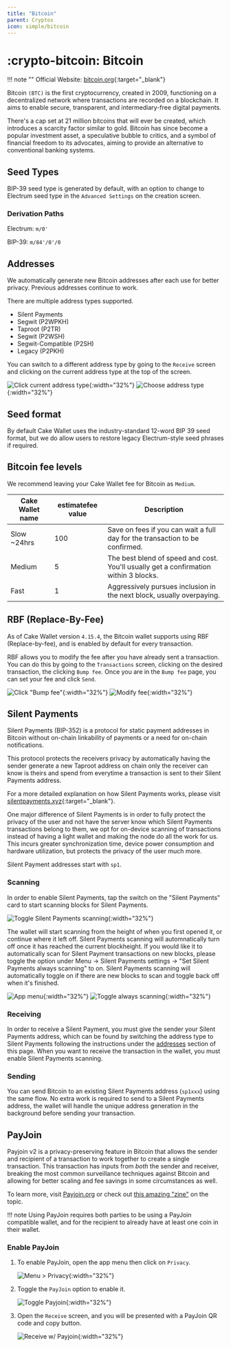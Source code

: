 ```yaml
---
title: "Bitcoin"
parent: Cryptos
icon: simple/bitcoin
---
```


# :crypto-bitcoin: Bitcoin

!!! note ""
    Official Website: [bitcoin.org](https://bitcoin.org/){:target="_blank"}

Bitcoin `(BTC)` is the first cryptocurrency, created in 2009, functioning on a decentralized network where transactions are recorded on a blockchain. It aims to enable secure, transparent, and intermediary-free digital payments.

There's a cap set at 21 million bitcoins that will ever be created, which introduces a scarcity factor similar to gold. Bitcoin has since become a popular investment asset, a speculative bubble to critics, and a symbol of financial freedom to its advocates, aiming to provide an alternative to conventional banking systems.

## Seed Types

BIP-39 seed type is generated by default, with an option to change to Electrum seed type in the `Advanced Settings` on the creation screen.

### Derivation Paths

Electrum: `m/0'`

BIP-39: `m/84'/0'/0`

## Addresses

We automatically generate new Bitcoin addresses after each use for better privacy. Previous addresses continue to work.

There are multiple address types supported.

* Silent Payments
* Segwit (P2WPKH)
* Taproot (P2TR)
* Segwit (P2WSH)
* Segwit-Compatible (P2SH)
* Legacy (P2PKH)

You can switch to a different address type by going to the `Receive` screen and clicking on the current address type at the top of the screen.

![Click current address type](./bitcoin/receive.png){:width="32%"}
![Choose address type](./bitcoin/addresstypes.png){:width="32%"}

## Seed format

By default Cake Wallet uses the industry-standard 12-word BIP 39 seed format, but we do allow users to restore legacy Electrum-style seed phrases if required.

## Bitcoin fee levels

We recommend leaving your Cake Wallet fee for Bitcoin as `Medium`.

| Cake Wallet name | estimatefee value | Description |
| --- | --- | --- |
| Slow ~24hrs | 100 | Save on fees if you can wait a full day for the transaction to be confirmed. |
| Medium | 5 | The best blend of speed and cost. You'll usually get a confirmation within 3 blocks. |
| Fast | 1 | Aggressively pursues inclusion in the next block, usually overpaying. |

## RBF (Replace-By-Fee)

As of Cake Wallet version `4.15.4`, the Bitcoin wallet supports using RBF (Replace-by-fee), and is enabled by default for every transaction.

RBF allows you to modify the fee after you have already sent a transaction. You can do this by going to the `Transactions` screen, clicking on the desired transaction, the clicking `Bump fee`. Once you are in the `Bump fee` page, you can set your fee and click `Send`.

![Click "Bump fee"](./bitcoin/rbf.png){:width="32%"}
![Modify fee](./bitcoin/rbf2.png){:width="32%"}

## Silent Payments

Silent Payments (BIP-352) is a protocol for static payment addresses in Bitcoin without on-chain linkability of payments or a need for on-chain notifications.

This protocol protects the receivers privacy by automatically having the sender generate a new Taproot address on chain only the receiver can know is theirs and spend from everytime a transaction is sent to their Silent Payments address.

For a more detailed explanation on how Silent Payments works, please visit [silentpayments.xyz](https://silentpayments.xyz/){:target="_blank"}.

One major difference of Silent Payments is in order to fully protect the privacy of the user and not have the server know which Silent Payments transactions belong to them, we opt for on-device scanning of transactions instead of having a light wallet and making the node do all the work for us. This incurs greater synchronization time, device power consumption and hardware utilization, but protects the privacy of the user much more.

Silent Payment addresses start with `sp1`.

### Scanning

In order to enable Silent Payments, tap the switch on the "Silent Payments" card to start scanning blocks for Silent Payments.

![Toggle Silent Payments scanning](./bitcoin/silentpayments.png){:width="32%"}

The wallet will start scanning from the height of when you first opened it, or continue where it left off. Silent Payments scanning will automnatically turn off once it has reached the current blockheight. If you would like it to automatically scan for Silent Payment transactions on new blocks, please toggle the option under Menu -> Silent Payments settings -> "Set Silent Payments always scanning" to on. Silent Payments scanning will automatically toggle on if there are new blocks to scan and toggle back off when it's finished.

![App menu](./bitcoin/menu.png){:width="32%"}
![Toggle always scanning](./bitcoin/alwaysscan.png){:width="32%"}

### Receiving

In order to receive a Silent Payment, you must give the sender your Silent Payments address, which can be found by switching the address type to Silent Payments following the instructions under the [addresses](http://localhost:4000/docs/cryptos/bitcoin/#addresses) section of this page. When you want to receive the transaction in the wallet, you must enable Silent Payments scanning.

### Sending

You can send Bitcoin to an existing Silent Payments address (`sp1xxx`) using the same flow. No extra work is required to send to a Silent Payments address, the wallet will handle the unique address generation in the background before sending your transaction.

## PayJoin

Payjoin v2 is a privacy-preserving feature in Bitcoin that allows the sender and recipient of a transaction to work together to create a single transaction. This transaction has inputs from _both_ the sender and receiver, breaking the most common surveillance techniques against Bitcoin and allowing for better scaling and fee savings in some circumstances as well.

To learn more, visit [Payjoin.org](https://payjoin.org/docs/how-payjoin-saves/) or check out [this amazing "zine"](https://satsie.dev/zines/payjoin) on the topic.

!!! note
    Using PayJoin requires both parties to be using a PayJoin compatible wallet, and for the recipient to already have at least one coin in their wallet.

### Enable PayJoin

1. To enable PayJoin, open the app menu then click on `Privacy`.

    ![Menu > Privacy](./bitcoin/payjoin-2.png){:width="32%"}

2. Toggle the `PayJoin` option to enable it.

    ![Toggle Payjoin](./bitcoin/payjoin-3.png){:width="32%"}

3. Open the `Receive` screen, and you will be presented with a PayJoin QR code and copy button.

    ![Receive w/ Payjoin](./bitcoin/payjoin-4.png){:width="32%"}
